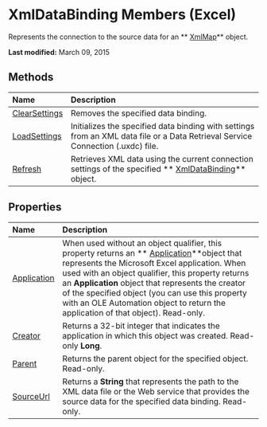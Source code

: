 
# XmlDataBinding Members (Excel)
Represents the connection to the source data for an  ** [XmlMap](39b0823f-0068-d8df-e4e1-ca62b55d58f5.md)** object.

 **Last modified:** March 09, 2015


## Methods



|**Name**|**Description**|
|:-----|:-----|
| [ClearSettings](3dbfa0df-4629-5b4b-2938-dafe79f9dedc.md)|Removes the specified data binding.|
| [LoadSettings](218026ec-829b-048d-2429-6983ecfc26fd.md)|Initializes the specified data binding with settings from an XML data file or a Data Retrieval Service Connection (.uxdc) file.|
| [Refresh](b396a071-87b1-2a89-9176-81e6dbc7efca.md)|Retrieves XML data using the current connection settings of the specified  ** [XmlDataBinding](45839d7d-7e9b-8fe5-81f8-ee13534d3664.md)** object.|

## Properties



|**Name**|**Description**|
|:-----|:-----|
| [Application](7cde1f38-aeb5-049a-361f-df1feb6dbc35.md)|When used without an object qualifier, this property returns an  ** [Application](19b73597-5cf9-4f56-8227-b5211f657f6f.md)**object that represents the Microsoft Excel application. When used with an object qualifier, this property returns an  **Application** object that represents the creator of the specified object (you can use this property with an OLE Automation object to return the application of that object). Read-only.|
| [Creator](1d03c514-abed-3987-0f5a-652f5befe972.md)|Returns a 32-bit integer that indicates the application in which this object was created. Read-only  **Long**.|
| [Parent](f42c8efb-8566-7e58-7bb9-c6501dcccfd5.md)|Returns the parent object for the specified object. Read-only.|
| [SourceUrl](0c6f07c8-43db-eca4-ada2-5919f1e3160e.md)| Returns a **String** that represents the path to the XML data file or the Web service that provides the source data for the specified data binding. Read-only.|
